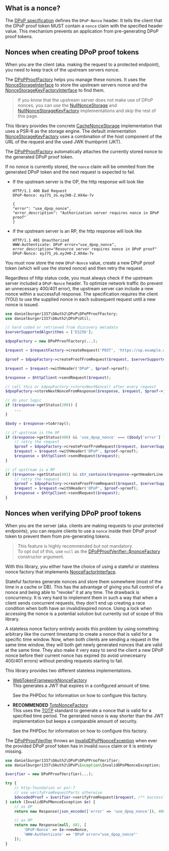 ## What is a nonce?

The [DPoP specification](https://datatracker.ietf.org/doc/html/rfc9449) defines the `DPoP-Nonce` header. It tells the client that the DPoP proof token MUST contain a `nonce` claim with the specified header value. This mechanism prevents an application from pre-generating DPoP proof tokens.

## Nonces when creating DPoP proof tokens

When you are the client (aka. making the request to a protected endpoint), you need to keep track of the upstream servers nonce.

The [DPoPProofFactory](../src/DPoPProofFactory.php) helps you manage these nonces.
It uses the [NonceStorageInterface](../src/NonceStorage/NonceStorageInterface.php) to store the upstream servers nonce
and the [NonceStorageKeyFactoryInterface](../src/NonceStorage/NonceStorageKeyFactoryInterface.php) to find them.

> If you know that the upstream server does not make use of DPoP nonces, you can use the [NullNonceStorage](../src/NonceStorage/NullNonceStorage.php) and [NullNonceStorageKeyFactory](../src/NonceStorage/NullNonceStorageKeyFactory.php) implementations and skip the rest of this page.

This library provides the concrete [CacheNonceStorage](../src/NonceStorage/CacheNonceStorage.php) implementation that uses a PSR-6 as the storage engine.
The default imlementation [NonceStorageKeyFactory](../src/NonceStorage/NonceStorageKeyFactory.php) uses a combination of the host component of the URL of the request and the used JWK thumbprint (JKT).

The [DPoPProofFactory](../src/DPoPProofFactory.php) automatically attaches the currently stored nonce to the generated DPoP proof token.

If no nonce is currently stored, the `nonce` claim will be ommited from the generated DPoP token and the next request is expected to fail.

-   If the upstream server is the OP, the http response will look like

    ```http
    HTTP/1.1 400 Bad Request
    DPoP-Nonce: eyJ7S_zG.eyJH0-Z.HX4w-7v

    {
    "error": "use_dpop_nonce",
    "error_description": "Authorization server requires nonce in DPoP proof"
    }
    ```

-   If the upstream server is an RP, the http response will look like

    ```http
    HTTP/1.1 401 Unauthorized
    WWW-Authenticate: DPoP error="use_dpop_nonce",
    error_description="Resource server requires nonce in DPoP proof"
    DPoP-Nonce: eyJ7S_zG.eyJH0-Z.HX4w-7v
    ```

You must now store the new `DPoP-Nonce` value, create a new DPoP proof token (which will use the stored nonce) and then retry the request.

Regardless of http status code, you must always check if the upstream server included a `DPoP-Nonce` header.
To optimize network traffic (to prevent an unnecessary 400/401 error), the upstream server can include a new nonce within a successfull response.
The specification requires the client (YOU) to use the supplied nonce in each subsequent request until a new nonce is issued.

```php
use danielburger1337\OAuth2\DPoP\DPoPProofFactory;
use danielburger1337\OAuth2\DPoP\Util;

// hard coded or retrieved from discovery metadata
$serverSupportedAlgorithms = ['ES256'];

$dpopFactory = new DPoPProofFactory(...);

$request = $requestFactory->createRequest('POST', 'https://op.example.com/oauth2/token');

$proof = $dpopFactory->createProofFromRequest($request, $serverSupportedAlgorithms);

$request = $request->withHeader('DPoP', $proof->proof);

$response = $httpClient->sendRequest($request);

// call this or $dpopFactory->storesNextNonce() after every request
$dpopFactory->storeNextNonceFromResponse($response, $request, $proof->jwk);

// do your logic
if ($response->getStatus(200)) {
    ...
}

$body = $response->toArray();

// if upstream is the OP
if ($response->getStatus(400) && 'use_dpop_nonce' === ($body['error'] ?? null)) {
    // retry the request
    $proof = $dpopFactory->createProofFromRequest($request, $serverSupportedAlgorithms);
    $request = $request->withHeader('DPoP', $proof->proof);
    $response = $httpClient->sendRequest($request);
}

// if upstream is a RP
if ($response->getStatus(401) && str_contains($response->getHeaderLine('www-authentication'), 'error="use_dpop_nonce"')) {
    // retry the request
    $proof = $dpopFactory->createProofFromRequest($request, $serverSupportedAlgorithms);
    $request = $request->withHeader('DPoP', $proof->proof);
    $response = $httpClient->sendRequest($request);
}
```

## Nonces when verifying DPoP proof tokens

When you are the server (aka. clients are making requests to your protected endpoints), you can require clients to use a `nonce` inside their DPoP proof token to prevent them from pre-generating tokens.

> This feature is highly recommended but not mandatory.<br>
> To opt out of this, use `null` as the [DPoPProofVerifier::$nonceFactory](../src/DPoPProofVerifier.php) constructor argument.

With this library, you either have the choice of using a stateful or stateless nonce factory that implements [NonceFactorInterface](../src/NonceFactory/NonceFactoryInterface.php).

Stateful factories generate nonces and store them somewhere (most of the time in a cache or DB). This has the advantage of giving you full control of a nonce and being able to "revoke" it at any time. The drawback is concurrency. It is very hard to implement them in such a way that when a client sends concurrent requests, they don't end up creating a race condition when both have an invalid/expired nonce. Using a lock when accessing the nonce is a potential solution but currently out of scope of this library.

A stateless nonce factory entirely avoids this problem by using something arbitrary like the current timestamp to create a nonce that is valid for a specific time window. Now, when both clients are sending a request in the same time window, they will both get newly generated nonces that are valid at the same time. They also make it very easy to send the client a new DPoP nonce before their current nonce has expired (to avoid unnecesarry 400/401 errors) without pending requests starting to fail.

This library provides two different stateless implementations.

-   [WebTokenFrameworkNonceFactory](../src/NonceFactory/WebTokenFrameworkNonceFactory.php) <br>
    This generates a JWT that expires in a configured amount of time.

    See the PHPDoc for information on how to configure this factory.

-   **RECOMMENDED** [TotpNonceFactory](../src/NonceFactory/TotpNonceFactory.php) <br>
    This uses the [TOTP](https://datatracker.ietf.org/doc/html/rfc6238) standard to generate a nonce that is valid for a specified time period. The generated nonce is way shorter than the JWT implementation but keeps a comparable amount of security.

    See the PHPDoc for information on how to configure this factory.

The [DPoPProofVerifier](../src/DPoPProofVerifier.php) throws an [InvalidDPoPNonceException](../src/Exception/InvalidDPoPNonceException.php) when ever the provided DPoP proof token has in invalid `nonce` claim or it is entirely missing.

```php
use danielburger1337\OAuth2\DPoP\DPoPProofVerifier;
use danielburger1337\OAuth2\DPoP\Exception\InvalidDPoPNonceException;

$verifier = new DPoPProofVerifier(...);

try {
    // http-foundation or psr-7
    // use verifyFromRequestParts otherwise
    $decodedProof = $verifier->verifyFromRequest($request, /** $accessToken */);
} catch (InvalidDPoPNonceException $e) {
    // as OP
    return new Response(json_encode(['error' => 'use_dpop_nonce']), 400, ['DPoP-Nonce' => $e->newNonce]);

    // as RP
    return new Response(null, 401, [
        'DPoP-Nonce' => $e->newNonce,
        'WWW-Authenticate' => 'DPoP error="use_dpop_nonce"'
    ]);
}
```
